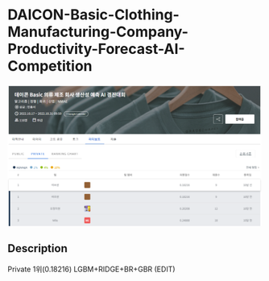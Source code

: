 # DAICON-Basic-Clothing-Manufacturing-Company-Productivity-Forecast-AI-Competition
![프로젝트 아키텍처](https://github.com/judaily/DAICON-Basic-Clothing-Manufacturing-Company-Productivity-Forecast-AI-Competition/blob/main/%ED%99%94%EB%A9%B4%20%EC%BA%A1%EC%B2%98%202023-08-20%20062212.png)

## Description
Private 1위(0.18216) LGBM+RIDGE+BR+GBR (EDIT)
